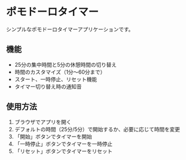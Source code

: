 # ポモドーロタイマー

シンプルなポモドーロタイマーアプリケーションです。

## 機能

- 25分の集中時間と5分の休憩時間の切り替え
- 時間のカスタマイズ（1分〜60分まで）
- スタート、一時停止、リセット機能
- タイマー切り替え時の通知音

## 使用方法

1. ブラウザでアプリを開く
2. デフォルトの時間（25分/5分）で開始するか、必要に応じて時間を変更
3. 「開始」ボタンでタイマーを開始
4. 「一時停止」ボタンでタイマーを一時停止
5. 「リセット」ボタンでタイマーをリセット
